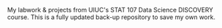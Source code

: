 My labwork & projects from UIUC's STAT 107 Data Science DISCOVERY course. This is a fully updated back-up repository to save my own work. 
